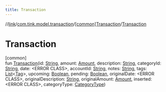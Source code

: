 ```yaml
---
title: Transaction
---
```

//[link](../../../index.html)/[com.tink.model.transaction](../index.html)/[[common]Transaction](index.html)/[Transaction](-transaction.html)



# Transaction



[common]\
fun [Transaction](-transaction.html)(id: [String](https://kotlinlang.org/api/latest/jvm/stdlib/kotlin/-string/index.html), amount: [Amount](../../com.tink.model.misc/[common]-amount/index.html), description: [String](https://kotlinlang.org/api/latest/jvm/stdlib/kotlin/-string/index.html), categoryId: [String](https://kotlinlang.org/api/latest/jvm/stdlib/kotlin/-string/index.html), date: &lt;ERROR CLASS&gt;, accountId: [String](https://kotlinlang.org/api/latest/jvm/stdlib/kotlin/-string/index.html), notes: [String](https://kotlinlang.org/api/latest/jvm/stdlib/kotlin/-string/index.html), tags: [List](https://kotlinlang.org/api/latest/jvm/stdlib/kotlin.collections/-list/index.html)&lt;[Tag](../[common]-tag/index.html)&gt;, upcoming: [Boolean](https://kotlinlang.org/api/latest/jvm/stdlib/kotlin/-boolean/index.html), pending: [Boolean](https://kotlinlang.org/api/latest/jvm/stdlib/kotlin/-boolean/index.html), originalDate: &lt;ERROR CLASS&gt;, originalDescription: [String](https://kotlinlang.org/api/latest/jvm/stdlib/kotlin/-string/index.html), originalAmount: [Amount](../../com.tink.model.misc/[common]-amount/index.html), inserted: &lt;ERROR CLASS&gt;, categoryType: [CategoryType](../[common]-category-type/index.html))





